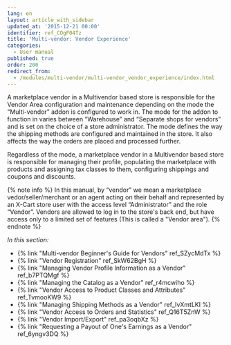 ```yaml
---
lang: en
layout: article_with_sidebar
updated_at: '2015-12-21 00:00'
identifier: ref_COgF04Tz
title: 'Multi-vendor: Vendor Experience'
categories:
  - User manual
published: true
order: 200
redirect_from:
  - /modules/multi-vendor/multi-vendor_vendor_experience/index.html
---
```

A marketplace vendor in a Multivendor based store is responsible for the Vendor Area configuration and maintenance depending on the mode the “Multi-vendor” addon is configured to work in. The mode for the addon to function in varies between “Warehouse” and “Separate shops for vendors” and is set on the choice of a store administrator. The mode defines the way the shipping methods are configured and maintained in the store. It also affects the way the orders are placed and processed further.

Regardless of the mode, a marketplace vendor in a Multivendor based store is responsible for managing their profile, populating the marketplace with products and assigning tax classes to them, configuring shippings and coupons and discounts.

{% note info %}
In this manual, by “vendor” we mean a marketplace vedor/seller/merchant or an agent acting on their behalf and represented by an X-Cart store user with the access level “Administrator” and the role “Vendor”. Vendors are allowed to log in to the store's back end, but have access only to a limited set of features (This is called a "Vendor area").
{% endnote %}

_In this section:_

*   {% link "Multi-vendor Beginner's Guide for Vendors" ref_SZycMdTx %}
*   {% link "Vendor Registration" ref_SkW62BgH %}
*   {% link "Managing Vendor Profile Information as a Vendor" ref_b7PTQMgf %}
*   {% link "Managing the Catalog as a Vendor" ref_r4mcwiho %}
*   {% link "Vendor Access to Product Classes and Attributes" ref_TvmooKW9 %}
*   {% link "Managing Shipping Methods as a Vendor" ref_IvXmtLKI %}
*   {% link "Vendor Access to Orders and Statistics" ref_Q16T5ZnW %}
*   {% link "Vendor Import/Export" ref_pa3oqbXz %}
*   {% link "Requesting a Payout of One's Earnings as a Vendor" ref_6yngv3DQ %}
